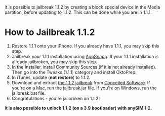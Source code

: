 It is possible to jailbreak 1.1.2 by creating a block special device in the Media partition, before updating to 1.1.2. This can be done while you are in 1.1.1.

# How to Jailbreak 1.1.2 #

  1. Restore 1.1.1 onto your iPhone. If you already have 1.1.1, you may skip this step.
  1. Jailbreak your 1.1.1 installation using [AppSnapp](http://jailbreakme.com). If your 1.1.1 installation is already jailbroken, you may skip this step.
  1. In the Installer, install Community Sources (if it is not already installed). Then go into the Tweaks (1.1.1) category and install OktoPrep.
  1. In iTunes, update (**not restore**) to 1.1.2.
  1. Download and extract [the 1.1.2 jailbreak](http://s) from [Conceited Software](http://conceitedsoftware.com). If you're on a Mac, run the jailbreak.jar file. If you're on Windows, run the jailbreak.bat file.
  1. Congratulations - you're jailbroken on 1.1.2!

**It is also possible to unlock 1.1.2 (on a 3.9 bootloader) with anySIM 1.2.**